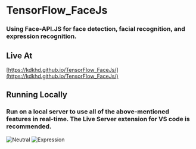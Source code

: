 # TensorFlow_FaceJs

### Using Face-API.JS for face detection, facial recognition, and expression recognition. 

## Live At
[https://kdkhd.github.io/TensorFlow_FaceJs/](https://kdkhd.github.io/TensorFlow_FaceJs/)

## Running Locally 
### Run on a local server to use all of the above-mentioned features in real-time. The Live Server extension for VS code is recommended. 

![Neutral](https://i.ibb.co/F5zXFww/Screenshot-2020-01-21-at-01-16-02.png "Neutral")
![Expression](https://i.ibb.co/9bzYkQs/Screenshot-2020-01-21-at-01-16-33.png "Expression")


